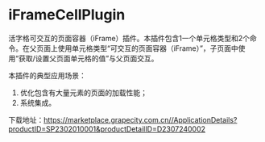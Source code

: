 # iFrameCellPlugin
活字格可交互的页面容器（iFrame）插件。本插件包含1一个单元格类型和2个命令。在父页面上使用单元格类型“可交互的页面容器（iFrame）”，子页面中使用“获取/设置父页面单元格的值”与父页面交互。

本插件的典型应用场景：
1. 优化包含有大量元素的页面的加载性能；
2. 系统集成。

下载地址：https://marketplace.grapecity.com.cn//ApplicationDetails?productID=SP2302010001&productDetailID=D2307240002
